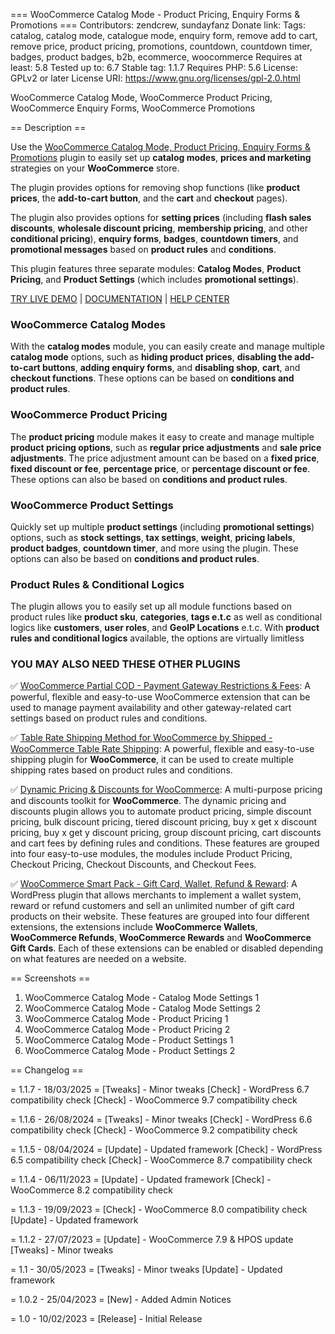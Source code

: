 === WooCommerce Catalog Mode - Product Pricing, Enquiry Forms & Promotions ===
Contributors: zendcrew, sundayfanz
Donate link: 
Tags: catalog, catalog mode, catalogue mode, enquiry form, remove add to cart, remove price, product pricing, promotions, countdown, countdown timer, badges, product badges, b2b, ecommerce, woocommerce
Requires at least: 5.8
Tested up to: 6.7
Stable tag: 1.1.7
Requires PHP: 5.6
License: GPLv2 or later
License URI: https://www.gnu.org/licenses/gpl-2.0.html

WooCommerce Catalog Mode, WooCommerce Product Pricing, WooCommerce Enquiry Forms, WooCommerce Promotions

== Description ==

Use the [WooCommerce Catalog Mode, Product Pricing, Enquiry Forms & Promotions](https://codecanyon.net/item/woocommerce-catalog-mode-pricing-enquiry-forms-promotions/43498179?ref=zendcrew) plugin to easily set up **catalog modes**,  **prices and marketing** strategies on your **WooCommerce** store.

The plugin provides options for removing shop functions (like **product prices**, the **add-to-cart button**, and the **cart** and **checkout** pages).

The plugin also provides options for **setting prices** (including **flash sales discounts**, **wholesale discount pricing**, **membership pricing**, and other **conditional pricing**), **enquiry forms**, **badges**, **countdown timers**, and **promotional messages** based on **product rules** and **conditions**.

This plugin features three separate modules: **Catalog Modes**, **Product Pricing**, and **Product Settings** (which includes **promotional settings**).

[TRY LIVE DEMO](https://demo.zendcrew.cc/catalog-mode/) | [DOCUMENTATION](https://zencrew.freshdesk.com/support/solutions/51000070103) | [HELP CENTER](https://zencrew.freshdesk.com/support/tickets)

### WooCommerce Catalog Modes
With the **catalog modes** module, you can easily create and manage multiple **catalog mode** options, such as **hiding product prices**, **disabling the add-to-cart buttons**, **adding enquiry forms**, and **disabling shop**, **cart**, and **checkout functions**. These options can be based on **conditions and product rules**.

### WooCommerce Product Pricing
The **product pricing** module makes it easy to create and manage multiple **product pricing options**, such as **regular price adjustments** and **sale price adjustments**. The price adjustment amount can be based on a **fixed price**, **fixed discount or fee**, **percentage price**, or **percentage discount or fee**. These options can also be based on **conditions and product rules**.


### WooCommerce Product Settings
Quickly set up multiple **product settings** (including **promotional settings**) options, such as **stock settings**, **tax settings**, **weight**, **pricing labels**, **product badges**, **countdown timer**, and more using the plugin. These options can also be based on **conditions and product rules**.

### Product Rules & Conditional Logics
The plugin allows you to easily set up all module functions based on product rules like **product sku**, **categories**, **tags e.t.c**  as well as conditional logics like **customers**, **user roles**, and **GeoIP Locations** e.t.c. With **product rules and conditional logics** available, the options are virtually limitless


### YOU MAY ALSO NEED THESE OTHER PLUGINS

&#9989;&nbsp;[WooCommerce Partial COD - Payment Gateway Restrictions & Fees](https://wordpress.org/plugins/partial-cod-payment-gateway-restrictions-fees): A powerful, flexible and easy-to-use WooCommerce extension that can be used to manage payment availability and other gateway-related cart settings based on product rules and conditions.

&#9989;&nbsp;[Table Rate Shipping Method for WooCommerce by Shipped - WooCommerce Table Rate Shipping](https://wordpress.org/plugins/table-rate-shipping-rates): A powerful, flexible and easy-to-use shipping plugin for **WooCommerce**, it can be used to create multiple shipping rates based on product rules and conditions.

&#9989;&nbsp;[Dynamic Pricing & Discounts for WooCommerce](https://codecanyon.net/item/woopricely-dynamic-pricing-fees-discounts/23844181?ref=zendcrew): A multi-purpose pricing and discounts toolkit for **WooCommerce**. The dynamic pricing and discounts plugin allows you to automate product pricing, simple discount pricing, bulk discount pricing, tiered discount pricing, buy x get x discount pricing, buy x get y discount pricing, group discount pricing, cart discounts and cart fees by defining rules and conditions. These features are grouped into four easy-to-use modules, the modules include Product Pricing, Checkout Pricing, Checkout Discounts, and Checkout Fees.

&#9989;&nbsp;[WooCommerce Smart Pack - Gift Card, Wallet, Refund & Reward](https://codecanyon.net/item/woocommerce-smart-pack-gift-card-wallet-refund-reward/20265145?ref=zendcrew): A WordPress plugin that allows merchants to implement a wallet system, reward or refund customers and sell an unlimited number of gift card products on their website. These features are grouped into four different extensions, the extensions include **WooCommerce Wallets**, **WooCommerce Refunds**, **WooCommerce Rewards** and **WooCommerce Gift Cards**. Each of these extensions can be enabled or disabled depending on what features are needed on a website.


== Screenshots ==
1. WooCommerce Catalog Mode - Catalog Mode Settings 1
2. WooCommerce Catalog Mode - Catalog Mode Settings 2
3. WooCommerce Catalog Mode - Product Pricing 1
4. WooCommerce Catalog Mode - Product Pricing 2
5. WooCommerce Catalog Mode - Product Settings 1
6. WooCommerce Catalog Mode - Product Settings 2

== Changelog ==

= 1.1.7 - 18/03/2025 =
[Tweaks] - Minor tweaks
[Check] - WordPress 6.7 compatibility check
[Check] - WooCommerce 9.7 compatibility check

= 1.1.6 - 26/08/2024 =
[Tweaks] - Minor tweaks
[Check] - WordPress 6.6 compatibility check
[Check] - WooCommerce 9.2 compatibility check

= 1.1.5 - 08/04/2024 =
[Update] - Updated framework
[Check] - WordPress 6.5 compatibility check
[Check] - WooCommerce 8.7 compatibility check

= 1.1.4 - 06/11/2023 =
[Update] - Updated framework
[Check] - WooCommerce 8.2 compatibility check

= 1.1.3 - 19/09/2023 =
[Check] - WooCommerce 8.0 compatibility check
[Update] - Updated framework

= 1.1.2 - 27/07/2023 =
[Update] - WooCommerce 7.9 &amp; HPOS update
[Tweaks] - Minor tweaks

= 1.1 - 30/05/2023 =
[Tweaks] - Minor tweaks
[Update] - Updated framework

= 1.0.2 - 25/04/2023 =
[New] - Added Admin Notices

= 1.0 - 10/02/2023 =
[Release] - Initial Release